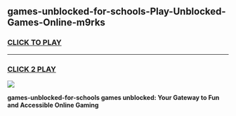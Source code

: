 
## games-unblocked-for-schools-Play-Unblocked-Games-Online-m9rks
<h3>
<a href="https://premium76.site?title=games-unblocked-for-schools&ref=25A">CLICK TO PLAY</a></h3>
<hr>

<h3>
<a href="https://premium76.site?title=games-unblocked-for-schools&ref=25A">CLICK 2 PLAY</a>
  
</h3>

<a href="https://premium76.site?title=games-unblocked-for-schools&ref=25A"><img src="https://clearcache.store/games.png"></a>


**games-unblocked-for-schools games unblocked: Your Gateway to Fun and Accessible Online Gaming**
